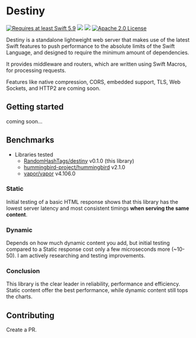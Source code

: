 # Destiny
<a href="https://swift.org"><img src="https://img.shields.io/badge/Swift-5.9+-F05138?style=&logo=swift" alt="Requires at least Swift 5.9"></a> <img src="https://img.shields.io/badge/Platforms-Any-gold"> <a href="https://discord.com/invite/VyuFQUpcUz"><img src="https://img.shields.io/badge/Chat-Discord-7289DA?style=&logo=discord"></a> <a href="https://github.com/RandomHashTags/destiny/blob/main/LICENSE"><img src="https://img.shields.io/badge/License-Apache_2.0-blue" alt="Apache 2.0 License"></a>

Destiny is a standalone lightweight web server that makes use of the latest Swift features to push performance to the absolute limits of the Swift Language, and designed to require the minimum amount of dependencies.

It provides middleware and routers, which are written using Swift Macros, for processing requests.

Features like native compression, CORS, embedded support, TLS, Web Sockets, and HTTP2 are coming soon.

## Getting started
coming soon...

## Benchmarks
- Libraries tested
  - [RandomHashTags/destiny](https://github.com/RandomHashTags/destiny) v0.1.0 (this library)
  - [hummingbird-project/hummingbird](https://github.com/hummingbird-project/hummingbird) v2.1.0
  - [vapor/vapor](https://github.com/vapor/vapor) v4.106.0

### Static
Initial testing of a basic HTML response shows that this library has the lowest server latency and most consistent timings **when serving the same content**.
### Dynamic
Depends on how much dynamic content you add, but initial testing compared to a Static response cost only a few microseconds more (~10-50). I am actively researching and testing improvements.

### Conclusion
This library is the clear leader in reliability, performance and efficiency. Static content offer the best performance, while dynamic content still tops the charts.

## Contributing
Create a PR.
